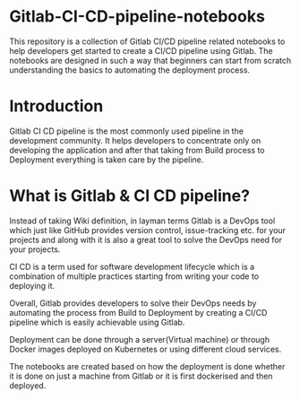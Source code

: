 # Gitlab-CI-CD-pipeline-notebooks
This repository is a collection of Gitlab CI/CD pipeline related notebooks to help developers get started to create a CI/CD pipeline using Gitlab. The notebooks are designed in such a way that beginners can start from scratch understanding the basics to automating the deployment process.

# Introduction

Gitlab CI CD pipeline is the most commonly used pipeline in the development community. It helps developers to concentrate only on developing the application and after that taking from Build process to Deployment everything is taken care by the pipeline.

# What is Gitlab & CI CD pipeline?

Instead of taking Wiki definition, in layman terms Gitlab is a DevOps tool which just like GitHub provides version control, issue-tracking etc. for your projects and along with it is also a great tool to solve the DevOps need for your projects.

CI CD is a term used for software development lifecycle which is a combination of multiple practices starting from writing your code to deploying it.

Overall, Gitlab provides developers to solve their DevOps needs by automating the process from Build to Deployment by creating a CI/CD pipeline which is easily achievable using Gitlab.

Deployment can be done through a server(Virtual machine) or through Docker images deployed on Kubernetes or using different cloud services.

The notebooks are created based on how the deployment is done whether it is done on just a machine from Gitlab or it is first dockerised and then deployed. 
